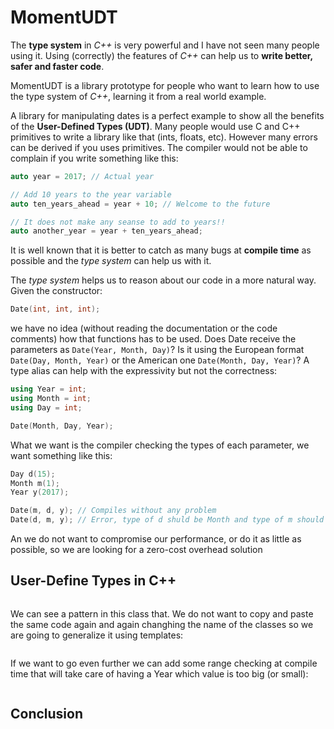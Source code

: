 # MomentUDT

The **type system** in *C++* is very powerful and I have not seen many people using it. Using (correctly) the features of *C++* can help us to **write better, safer and faster code**. 

MomentUDT is a library prototype for people who want to learn how to use the type system of *C++*, learning it from a real world example.

A library for manipulating dates is a perfect example to show all the benefits of the **User-Defined Types (UDT)**. Many people would use C and C++ primitives to write a library like that (ints, floats, etc). However many errors can be derived if you uses primitives. The compiler would not be able to complain if you write something like this:

```cpp
auto year = 2017; // Actual year

// Add 10 years to the year variable
auto ten_years_ahead = year + 10; // Welcome to the future

// It does not make any seanse to add to years!!
auto another_year = year + ten_years_ahead;
```

It is well known that it is better to catch as many bugs at **compile time** as possible and the *type system* can help us with it. 

The *type system* helps us to reason about our code in a more natural way. Given the constructor: 

```cpp
Date(int, int, int);
```

we have no idea (without reading the documentation or the code comments) how that functions has to be used. Does Date receive the parameters as `Date(Year, Month, Day)`? Is it using the European format `Date(Day, Month, Year)` or the American one `Date(Month, Day, Year)`? A type alias can help with the expressivity but not the correctness:

```cpp
using Year = int;
using Month = int;
using Day = int;

Date(Month, Day, Year);
```

What we want is the compiler checking the types of each parameter, we want something like this:

```cpp
Day d(15);
Month m(1);
Year y(2017);

Date(m, d, y); // Compiles without any problem
Date(d, m, y); // Error, type of d shuld be Month and type of m should be Day
```
An we do not want to compromise our performance, or do it as little as possible, so we are looking for a zero-cost overhead solution


## User-Define Types in C++


```cpp

```

We can see a pattern in this class that. We do not want to copy and paste the same code again and again changhing the name of the classes so we are going to generalize it using templates:

```cpp

```

If we want to go even further we can add some range checking at compile time that will take care of having a Year which value is too big (or small):

```cpp

```


## Conclusion


